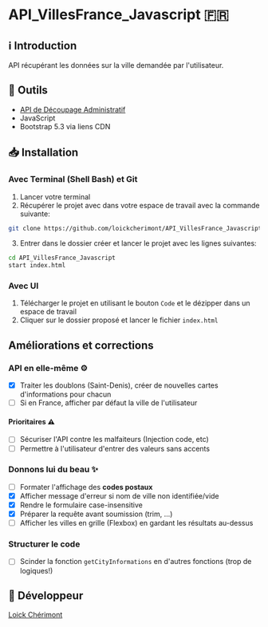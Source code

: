 # API_VillesFrance_Javascript :fr:

##  :information_source: Introduction
API récupérant les données sur la ville demandée par l'utilisateur.

## :wrench: Outils
- [API de Découpage Administratif](https://api.gouv.fr/documentation/api-geo)
- JavaScript
- Bootstrap 5.3 via liens CDN

## :inbox_tray: Installation
### Avec Terminal (Shell Bash) et Git 
1. Lancer votre terminal
2. Récupérer le projet avec dans votre espace de travail avec la commande suivante:
```bash
git clone https://github.com/loickcherimont/API_VillesFrance_Javascript
```
3. Entrer dans le dossier créer et lancer le projet avec les lignes suivantes:
```bash
cd API_VillesFrance_Javascript
start index.html
```
### Avec UI
1. Télécharger le projet en utilisant le bouton `Code` et le dézipper dans un espace de travail
2. Cliquer sur le dossier proposé et lancer le fichier `index.html`

## Améliorations et corrections

### API en elle-même :gear:
- [x] Traiter les doublons (Saint-Denis), créer de nouvelles cartes d'informations pour chacun
- [ ] Si en France, afficher par défaut la ville de l'utilisateur

#### Prioritaires :warning:
- [ ] Sécuriser l'API contre les malfaiteurs (Injection code, etc)
- [ ] Permettre à l'utilisateur d'entrer des valeurs sans accents

### Donnons lui du beau :sparkles:
- [ ] Formater l'affichage des **codes postaux**
- [x] Afficher message d'erreur si nom de ville non identifiée/vide
- [x] Rendre le formulaire case-insensitive
- [x] Préparer la requête avant soumission (trim, ...)
- [ ] Afficher les villes en grille (Flexbox) en gardant les résultats au-dessus

### Structurer le code
- [ ] Scinder la fonction `getCityInformations` en d'autres fonctions (trop de logiques!)

## :construction_worker: Développeur
[Loick Chérimont](https://github.com/loickcherimont)



